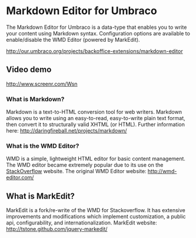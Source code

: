 # Markdown Editor for Umbraco

The Markdown Editor for Umbraco is a data-type that enables you to write your content using Markdown syntax.  Configuration options are available to enable/disable the WMD Editor (powered by MarkEdit).

http://our.umbraco.org/projects/backoffice-extensions/markdown-editor

## Video demo
http://www.screenr.com/Wsn

### What is Markdown?
Markdown is a text-to-HTML conversion tool for web writers. Markdown allows you to write using an easy-to-read, easy-to-write plain text format, then convert it to structurally valid XHTML (or HTML).
Further information here: http://daringfireball.net/projects/markdown/

### What is the WMD Editor?
WMD is a simple, lightweight HTML editor for basic content management.  The WMD editor became extremely popular due to its use on the [StackOverflow](http://stackoverflow.com/) website.
The original WMD Editor website: http://wmd-editor.com/

## What is MarkEdit?
MarkEdit is a fork/re-write of the WMD for Stackoverflow.  It has extensive improvements and modifications which implement customization, a public api, configurability, and internationalization.
MarkEdit website: http://tstone.github.com/jquery-markedit/
